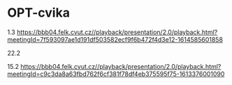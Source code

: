 # OPT-cvika


1.3 https://bbb04.felk.cvut.cz//playback/presentation/2.0/playback.html?meetingId=7f593097ae1d191df503582ecf9f6b472f4d3e12-1614585601858

22.2

15.2 https://bbb04.felk.cvut.cz//playback/presentation/2.0/playback.html?meetingId=c9c3da8a63fbd762f6cf381f78df4eb375595f75-1613376001090
